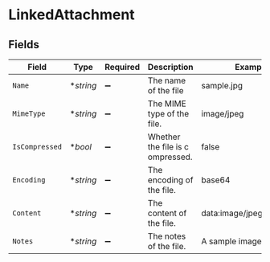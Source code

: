 # LinkedAttachment


## Fields

| Field                            | Type                             | Required                         | Description                      | Example                          |
| -------------------------------- | -------------------------------- | -------------------------------- | -------------------------------- | -------------------------------- |
| `Name`                           | **string*                        | :heavy_minus_sign:               | The name of the file             | sample.jpg                       |
| `MimeType`                       | **string*                        | :heavy_minus_sign:               | The MIME type of the file.       | image/jpeg                       |
| `IsCompressed`                   | **bool*                          | :heavy_minus_sign:               | Whether the file is c ompressed. | false                            |
| `Encoding`                       | **string*                        | :heavy_minus_sign:               | The encoding of the file.        | base64                           |
| `Content`                        | **string*                        | :heavy_minus_sign:               | The content of the file.         | data:image/jpeg;base64,...       |
| `Notes`                          | **string*                        | :heavy_minus_sign:               | The notes of the file.           | A sample image                   |